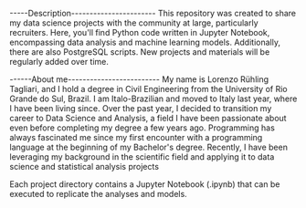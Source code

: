 -----Description-----------------------
This repository was created to share my data science projects with the community at large, particularly recruiters.
Here, you'll find Python code written in Jupyter Notebook, encompassing data analysis and machine learning models. 
Additionally, there are also PostgreSQL scripts. New projects and materials will be regularly added over time.


------About me-------------------------
My name is Lorenzo Rühling Tagliari, and I hold a degree in Civil Engineering from the University of Rio Grande do Sul, Brazil.
I am Italo-Brazilian and moved to Italy last year, where I have been living since.
Over the past year, I decided to transition my career to Data Science and Analysis, a field I have been passionate about even before completing my degree a few years ago.
Programming has always fascinated me since my first encounter with a programming language at the beginning of my Bachelor's degree. 
Recently, I have been leveraging my background in the scientific field and applying it to data science and statistical analysis projects


Each project directory contains a Jupyter Notebook (.ipynb) that can be executed to replicate the analyses and models. 

